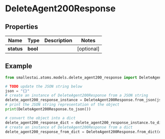 # DeleteAgent200Response


## Properties

Name | Type | Description | Notes
------------ | ------------- | ------------- | -------------
**status** | **bool** |  | [optional] 

## Example

```python
from smallestai.atoms.models.delete_agent200_response import DeleteAgent200Response

# TODO update the JSON string below
json = "{}"
# create an instance of DeleteAgent200Response from a JSON string
delete_agent200_response_instance = DeleteAgent200Response.from_json(json)
# print the JSON string representation of the object
print(DeleteAgent200Response.to_json())

# convert the object into a dict
delete_agent200_response_dict = delete_agent200_response_instance.to_dict()
# create an instance of DeleteAgent200Response from a dict
delete_agent200_response_from_dict = DeleteAgent200Response.from_dict(delete_agent200_response_dict)
```



